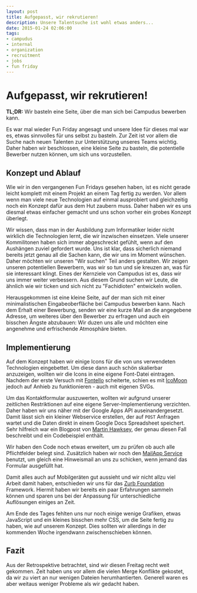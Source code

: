 ```yaml
---
layout: post
title: Aufgepasst, wir rekrutieren!
description: Unsere Talentsuche ist wohl etwas anders...
date: 2015-01-24 02:06:00
tags:
- campudus
- internal
- organization
- recruitment
- jobs
- fun friday
---
```

# Aufgepasst, wir rekrutieren!

**TL;DR:** Wir basteln eine Seite, über die man sich bei Campudus bewerben kann.

Es war mal wieder Fun Friday angesagt und unsere Idee für dieses mal war es, etwas sinnvolles für uns selbst zu basteln. Zur Zeit ist vor allem die Suche nach neuen Talenten zur Unterstützung unseres Teams wichtig. Daher haben wir beschlossen, eine kleine Seite zu basteln, die potentielle Bewerber nutzen können, um sich uns vorzustellen.

## Konzept und Ablauf
Wie wir in den vergangenen Fun Fridays gesehen haben, ist es nicht gerade leicht komplett mit einem Projekt an einem Tag fertig zu werden. Vor allem wenn man viele neue Technologien auf einmal ausprobiert und gleichzeitig noch ein Konzept dafür aus dem Hut zaubern muss. Daher haben wir es uns diesmal etwas einfacher gemacht und uns schon vorher ein grobes Konzept überlegt.

Wir wissen, dass man in der Ausbildung zum Informatiker leider nicht wirklich die Technologien lernt, die wir inzwischen einsetzen. Viele unserer Kommilitonen haben sich immer abgeschreckt gefühlt, wenn auf den Aushängen zuviel gefordert wurde. Uns ist klar, dass sicherlich niemand bereits jetzt genau all die Sachen kann, die wir uns im Moment wünschen. Daher möchten wir unseren "Wir suchen" Teil anders gestalten. Wir zeigen unseren potentiellen Bewerbern, was wir so tun und sie kreuzen an, was für sie interessant klingt. Eines der Kernziele von Campudus ist es, dass wir uns immer weiter verbessern. Aus diesem Grund suchen wir Leute, die ähnlich wie wir ticken und sich nicht zu "Fachidioten" entwickeln wollen.

Herausgekommen ist eine kleine Seite, auf der man sich mit einer minimalistischen Eingabeoberfläche bei Campudus bewerben kann. Nach dem Erhalt einer Bewerbung, senden wir eine kurze Mail an die angegebene Adresse, um weiteres über den Bewerber zu erfragen und auch ein bisschen Ängste abzubauen: Wir duzen uns alle und möchten eine angenehme und erfrischende Atmosphäre bieten.

## Implementierung
Auf dem Konzept haben wir einige Icons für die von uns verwendeten Technologien eingebettet. Um diese dann auch schön skalierbar anzuzeigen, wollten wir die Icons in eine eigene Font-Datei eintragen. Nachdem der erste Versuch mit [Fontello](http://fontello.com/) scheiterte, schien es mit [IcoMoon](https://icomoon.io/app/) jedoch auf Anhieb zu funktionieren - auch mit eigenen SVGs.

Um das Kontaktformular auszuwerten, wollten wir aufgrund unserer zeitlichen Restriktionen auf eine eigene Server-Implementierung verzichten. Daher haben wir uns näher mit der Google Apps API auseinandergesetzt. Damit lässt sich ein kleiner Webservice erstellen, der auf `POST` Anfragen wartet und die Daten direkt in einem Google Docs Spreadsheet speichert. Sehr hilfreich war ein Blogpost von [Martin Hawksey](https://mashe.hawksey.info/2014/07/google-sheets-as-a-database-insert-with-apps-script-using-postget-methods-with-ajax-example/), der genau diesen Fall beschreibt und ein Codebeispiel enthält.

Wir haben den Code noch etwas erweitert, um zu prüfen ob auch alle Pflichtfelder belegt sind. Zusätzlich haben wir noch den [MailApp Service](https://developers.google.com/apps-script/reference/mail/mail-app) benutzt, um gleich eine Hinweismail an uns zu schicken, wenn jemand das Formular ausgefüllt hat.

Damit alles auch auf Mobilgeräten gut aussieht und wir nicht allzu viel Arbeit damit haben, entschieden wir uns für das [Zurb Foundation](http://foundation.zurb.com/) Framework. Hiermit haben wir bereits ein paar Erfahrungen sammeln können und sparen uns bei der Anpassung für unterschiedliche Auflösungen einiges an Zeit.

Am Ende des Tages fehlten uns nur noch einige wenige Grafiken, etwas JavaScript und ein kleines bisschen mehr CSS, um die Seite fertig zu haben, wie auf unserem Konzept. Dies sollten wir allerdings in der kommenden Woche irgendwann zwischenschieben können.

## Fazit
Aus der Retrospektive betrachtet, sind wir diesen Freitag recht weit gekommen. Zeit haben uns vor allem die vielen Merge Konflikte gekostet, da wir zu viert an nur wenigen Dateien herumhantierten. Generell waren es aber weitaus weniger Probleme als wir gedacht haben.
